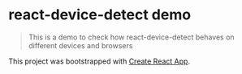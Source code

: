 # react-device-detect demo

> This is a demo to check how react-device-detect behaves on different devices and browsers

This project was bootstrapped with [Create React App](https://github.com/facebook/create-react-app).

